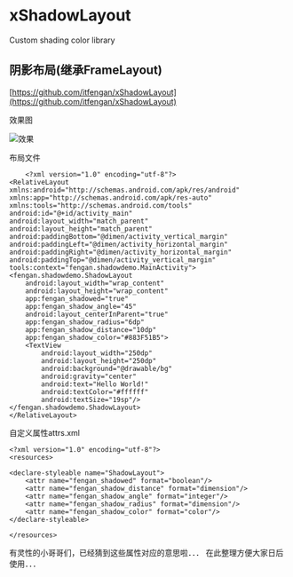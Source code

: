 # xShadowLayout
Custom shading color library

## 阴影布局(继承FrameLayout) ##



[https://github.com/itfengan/xShadowLayout](https://github.com/itfengan/xShadowLayout)

效果图

![效果](http://img.blog.csdn.net/20171010160954830?watermark/2/text/aHR0cDovL2Jsb2cuY3Nkbi5uZXQvZmVuZ2FuaXQ=/font/5a6L5L2T/fontsize/400/fill/I0JBQkFCMA==/dissolve/70/gravity/SouthEast)

布局文件

     	<?xml version="1.0" encoding="utf-8"?>
	<RelativeLayout
    xmlns:android="http://schemas.android.com/apk/res/android"
    xmlns:app="http://schemas.android.com/apk/res-auto"
    xmlns:tools="http://schemas.android.com/tools"
    android:id="@+id/activity_main"
    android:layout_width="match_parent"
    android:layout_height="match_parent"
    android:paddingBottom="@dimen/activity_vertical_margin"
    android:paddingLeft="@dimen/activity_horizontal_margin"
    android:paddingRight="@dimen/activity_horizontal_margin"
    android:paddingTop="@dimen/activity_vertical_margin"
    tools:context="fengan.shadowdemo.MainActivity">
    <fengan.shadowdemo.ShadowLayout
        android:layout_width="wrap_content"
        android:layout_height="wrap_content"
        app:fengan_shadowed="true"
        app:fengan_shadow_angle="45"
        android:layout_centerInParent="true"
        app:fengan_shadow_radius="6dp"
        app:fengan_shadow_distance="10dp"
        app:fengan_shadow_color="#883F51B5">
        <TextView
            android:layout_width="250dp"
            android:layout_height="250dp"
            android:background="@drawable/bg"
            android:gravity="center"
            android:text="Hello World!"
            android:textColor="#ffffff"
            android:textSize="19sp"/>
    </fengan.shadowdemo.ShadowLayout>
	</RelativeLayout>



自定义属性attrs.xml

    <?xml version="1.0" encoding="utf-8"?>
	<resources>

    <declare-styleable name="ShadowLayout">
        <attr name="fengan_shadowed" format="boolean"/>
        <attr name="fengan_shadow_distance" format="dimension"/>
        <attr name="fengan_shadow_angle" format="integer"/>
        <attr name="fengan_shadow_radius" format="dimension"/>
        <attr name="fengan_shadow_color" format="color"/>
    </declare-styleable>

	</resources>
有灵性的小哥哥们，已经猜到这些属性对应的意思啦．．．
在此整理方便大家日后使用．．．
